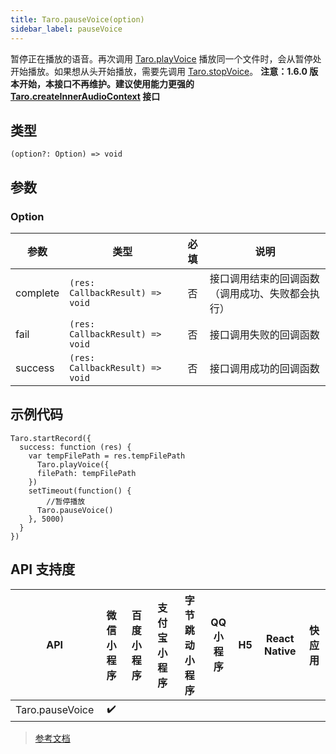 ```yaml
---
title: Taro.pauseVoice(option)
sidebar_label: pauseVoice
---
```


暂停正在播放的语音。再次调用 [Taro.playVoice](https://developers.weixin.qq.com/miniprogram/dev/api/media/audio/wx.playVoice.html) 播放同一个文件时，会从暂停处开始播放。如果想从头开始播放，需要先调用 [Taro.stopVoice](https://developers.weixin.qq.com/miniprogram/dev/api/media/audio/wx.stopVoice.html)。
**注意：1.6.0 版本开始，本接口不再维护。建议使用能力更强的 [Taro.createInnerAudioContext](https://developers.weixin.qq.com/miniprogram/dev/api/media/audio/wx.createInnerAudioContext.html) 接口**

## 类型

```tsx
(option?: Option) => void
```

## 参数

### Option

| 参数 | 类型 | 必填 | 说明 |
| --- | --- | :---: | --- |
| complete | `(res: CallbackResult) => void` | 否 | 接口调用结束的回调函数（调用成功、失败都会执行） |
| fail | `(res: CallbackResult) => void` | 否 | 接口调用失败的回调函数 |
| success | `(res: CallbackResult) => void` | 否 | 接口调用成功的回调函数 |

## 示例代码

```tsx
Taro.startRecord({
  success: function (res) {
    var tempFilePath = res.tempFilePath
      Taro.playVoice({
      filePath: tempFilePath
    })
    setTimeout(function() {
        //暂停播放
      Taro.pauseVoice()
    }, 5000)
  }
})
```

## API 支持度

| API | 微信小程序 | 百度小程序 | 支付宝小程序 | 字节跳动小程序 | QQ 小程序 | H5 | React Native | 快应用 |
| :---: | :---: | :---: | :---: | :---: | :---: | :---: | :---: | :---: |
| Taro.pauseVoice | ✔️ |  |  |  |  |  |  |  |

> [参考文档](https://developers.weixin.qq.com/miniprogram/dev/api/media/audio/wx.pauseVoice.html)
